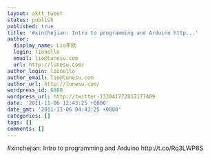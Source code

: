 ```yaml
---
layout: aktt_tweet
status: publish
published: true
title: '#xinchejian: Intro to programming and Arduino http...'
author:
  display_name: Lio李欧
  login: lionello
  email: lio@lunesu.com
  url: http://lunesu.com/
author_login: lionello
author_email: lio@lunesu.com
author_url: http://lunesu.com/
wordpress_id: 6808
wordpress_url: http://twitter-133041772812177409
date: '2011-11-06 12:43:25 +0800'
date_gmt: '2011-11-06 04:43:25 +0800'
categories: []
tags: []
comments: []
---
```

<p>#xinchejian: Intro to programming and Arduino http://t.co/Rq3LWP8S</p>
